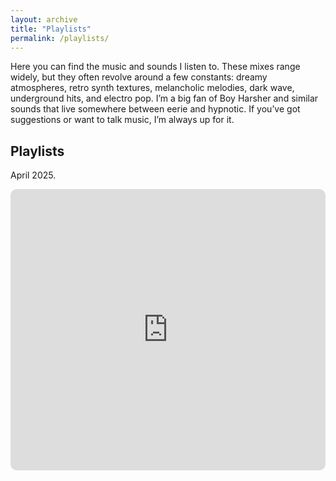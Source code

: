 ```yaml
---
layout: archive
title: "Playlists"
permalink: /playlists/
---
```


<p>Here you can find the music and sounds I listen to. These mixes range widely, but they often revolve around a few constants: dreamy atmospheres, retro synth textures, melancholic melodies, dark wave, underground hits, and electro pop. I’m a big fan of Boy Harsher and similar sounds that live somewhere between eerie and hypnotic. If you’ve got suggestions or want to talk music, I’m always up for it.</p>

<h2><i class="fas fa-music"></i> Playlists</h2>
<p>April 2025.</p>

<iframe allow="autoplay *; encrypted-media *; fullscreen *; clipboard-write" frameborder="0" height="450" style="width:100%;max-width:660px;overflow:hidden;border-radius:10px;" sandbox="allow-forms allow-popups allow-same-origin allow-scripts allow-storage-access-by-user-activation allow-top-navigation-by-user-activation" src="https://embed.music.apple.com/ca/playlist/april-2025/pl.u-aZb0NJvs1Evkzgb"></iframe>
